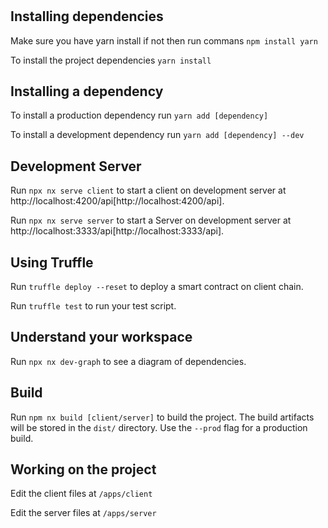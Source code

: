 #

## Installing dependencies

Make sure you have yarn install if not then run commans `npm install yarn`

To install the project dependencies `yarn install`

## Installing a dependency

To install a production dependency run `yarn add [dependency]`

To install a development dependency run  `yarn add [dependency] --dev`

## Development Server

Run `npx nx serve client` to start a client on development server at http://localhost:4200/api[http://localhost:4200/api].

Run `npx nx serve server` to start a Server on development server at http://localhost:3333/api[http://localhost:3333/api].

## Using Truffle

Run `truffle deploy --reset` to deploy a smart contract on client chain.

Run  `truffle test` to run your test script.

## Understand your workspace

Run `npx nx dev-graph` to see a diagram of dependencies.

## Build

Run `npm nx build [client/server]` to build the project. The build artifacts will be stored in the `dist/` directory. Use the `--prod` flag for a production build.

## Working on the project

Edit the client files at `/apps/client`

Edit the server files at `/apps/server`